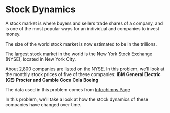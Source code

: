 # Stock Dynamics 

A stock market is where buyers and sellers trade shares of a company, and is one of the most popular ways
for an individual and companies to invest money. 

The size of the world stock market  is now estimated to be in the trillions. 

The largest stock market in the world is the New York Stock Exchange (NYSE), located in New York City. 

About 2,800 companies are listed on the NYSE. In this problem, we'll look at the monthly stock prices of five of these companies: 
**IBM**
**General Electric (GE)**
**Procter and Gamble**
**Coca Cola**
**Boeing**

The data used in this problem comes from [Infochimps Page](http://www.infochimps.com/)

In this problem, we'll take a look at how the stock dynamics of these companies have changed over time.
